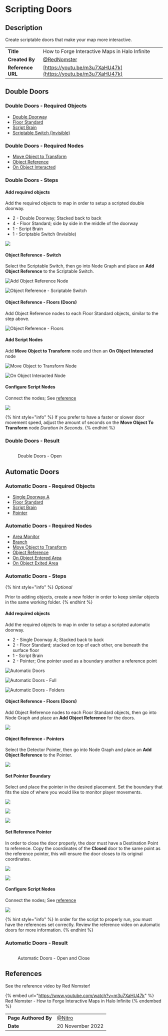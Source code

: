 # Scripting Doors

## Description

Create scriptable doors that make your map more interactive.

|||
|:--|:--|
|**Title**| How to Forge Interactive Maps in Halo Infinite |
|**Created By** | [@RedNomster](https://twitter.com/RedNomster)|
|**Reference URL**| [https://youtu.be/m3u7XaHU47k](https://youtu.be/m3u7XaHU47k)|

## Double Doors

### Double Doors - Required Objects

* [Double Doorway](../objects/halo-design-set/doorways/double-doorway.md)
* [Floor Standard](../objects/halo-design-set/floors/floor-standard.md)
* [Script Brain](../objects/gameplay/scripting/script-brain.md)
* [Scriptable Switch (Invisible)](../objects/gameplay/scripting/scriptable-switch-invisible.md)

### Double Doors - Required Nodes

* [Move Object to Transform](../scripting/objects-transform/move-object-to-transform.md)
* [Object Reference](../scripting/variables-basic/object-reference.md)
* [On Object Interacted](../scripting/events-custom/on-object-interacted.md)

### Double Doors - Steps

#### Add required objects

Add the required objects to map in order to setup a scripted double doorway.

* 2 - Double Doorway; Stacked back to back
* 4 - Floor Standard; side by side in the middle of the doorway
* 1 - Script Brain
* 1 - Scriptable Switch (Invisible)

![](../.gitbook/assets/images/tutorials/creating-doors-double-doors-1.png)

#### Object Reference - Switch

Select the Scriptable Switch, then go into Node Graph and place an **Add Object Reference** to the Scriptable Switch.

![Add Object Reference Node](../.gitbook/assets/images/tutorials/creating-doors-double-doors-2.png)

![Object Reference - Scriptable Switch](../.gitbook/assets/images/tutorials/creating-doors-double-doors-3.png)


#### Object Reference - Floors (Doors)

Add Object Reference nodes to each Floor Standard objects, similar to the step above.

![Object Reference - Floors](../.gitbook/assets/images/tutorials/creating-doors-double-doors-7.png)


#### Add Script Nodes

Add **Move Object to Transform** node and then an **On Object Interacted** node

![Move Object to Transform Node](../.gitbook/assets/images/tutorials/creating-doors-double-doors-4.png)

![On Object Interacted Node](../.gitbook/assets/images/tutorials/creating-doors-double-doors-5.png)

#### Configure Script Nodes

Connect the nodes; See [reference](scripting-doors.md#reference)

![](../.gitbook/assets/images/tutorials/creating-doors-double-doors-6.png)

{% hint style="info" %}
If you prefer to have a faster or slower door movement speed, adjust the amount of seconds on the **Move Object To Transform** node _Duration In Seconds_.
{% endhint %}

### Double Doors - Result

<figure><img src="https://i.imgur.com/IRceB9F.gif" alt=""><figcaption><p>Double Doors - Open</p></figcaption></figure>

## Automatic Doors

### Automatic Doors - Required Objects

* [Single Doorway A](../objects/halo-design-set/doorways/single-doorway-a.md)
* [Floor Standard](../objects/halo-design-set/floors/floor-standard.md)
* [Script Brain](../objects/gameplay/scripting/script-brain.md)
* [Pointer](../objects/gameplay/scripting/pointer.md)

### Automatic Doors - Required Nodes

* [Area Monitor](../scripting/variables-basic/area-monitor.md)
* [Branch](../scripting/logic/branch.md)
* [Move Object to Transform](../scripting/objects-transform/move-object-to-transform.md)
* [Object Reference](../scripting/variables-basic/object-reference.md)
* [On Object Entered Area](../scripting/events/on-object-entered-area.md)
* [On Object Exited Area](../scripting/events/on-object-exited-area.md)

### Automatic Doors -  Steps

{% hint style="info" %}
_Optional_

Prior to adding objects, create a new folder in order to keep similar objects in the same working folder.
{% endhint %}

#### Add required objects

Add the required objects to map in order to setup a scripted automatic doorway.

* 2 - Single Doorway A; Stacked back to back
* 2 - Floor Standard; stacked on top of each other, one beneath the surface floor
* 1 - Script Brain
* 2 - Pointer; One pointer used as a boundary another a reference point

![Automatic Doors](../.gitbook/assets/images/tutorials/creating-doors-automatic-doors-3.png)

![Automatic Doors - Full](../.gitbook/assets/images/tutorials/creating-doors-automatic-doors-4.png)

![Automatic Doors - Folders](../.gitbook/assets/images/tutorials/creating-doors-automatic-doors-6.png)

#### Object Reference - Floors (Doors)

Add Object Reference nodes to each Floor Standard objects, then go into Node Graph and place an **Add Object Reference** for the doors.

![](../.gitbook/assets/images/tutorials/creating-doors-automatic-doors-11.png)

#### Object Reference - Pointers

Select the Detector Pointer, then go into Node Graph and place an **Add Object Reference** to the Pointer.

![](../.gitbook/assets/images/tutorials/creating-doors-automatic-doors-12.png)

#### Set Pointer Boundary

Select and place the pointer in the desired placement. Set the boundary that fits the size of where you would like to monitor player movements.

![](../.gitbook/assets/images/tutorials/creating-doors-automatic-doors-1.png)

![](../.gitbook/assets/images/tutorials/creating-doors-automatic-doors-7.png)

![](../.gitbook/assets/images/tutorials/creating-doors-automatic-doors-10.png)

#### Set Reference Pointer

In order to close the door properly, the door must have a Destination Point to reference. Copy the coordinates of the **Closed** door to the same point as the reference pointer, this will ensure the door closes to its original coordinates.

![](../.gitbook/assets/images/tutorials/creating-doors-automatic-doors-8.png)

![](../.gitbook/assets/images/tutorials/creating-doors-automatic-doors-9.png)

#### Configure Script Nodes

Connect the nodes; See [reference](scripting-doors.md#references)

![](../.gitbook/assets/images/tutorials/creating-doors-automatic-doors-5.png)

{% hint style="info" %}
In order for the script to properly run, you must have the references set correctly. Review the reference video on automatic doors for more information.
{% endhint %}

### Automatic Doors -  Result

<figure><img src="https://i.imgur.com/jx4Ep53.gif" alt=""><figcaption><p>Automatic Doors - Open and Close</p></figcaption></figure>

## References

See the reference video by Red Nomster!

{% embed url="https://www.youtube.com/watch?v=m3u7XaHU47k" %}
Red Nomster - How to Forge Interactive Maps in Halo Infinite
{% endembed %}

|||
|:--|:--|
|**Page Authored By**| [@Nitro](https://twitter.com/NitroForged)|
|**Date**|  20 November 2022  |